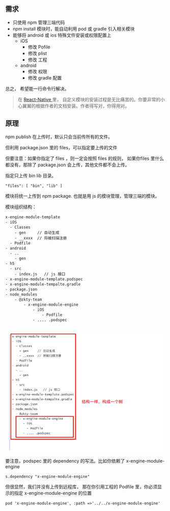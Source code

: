 ## 需求

- 只使用 npm 管理三端代码
- npm install 模块时，能自动利用 pod 或 gradle 引入相关模块
- 能够将 android 或 ios 特殊文件安装或权限配置上
  - iOS
    - 修改 Pofile
    - 修改 plist
    - 修改 工程
  - android 
    - 修改 权限
    - 修改 gradle 配置

总之， 希望能一行命令行解决。



>  在 [React-Native ]( https://reactnative.cn/docs/native-modules-android) 里， 自定义模块的安装过程是无比痛苦的。你要非常的小心翼翼的根据作者的文档安装。作者得写对，你得用对。



## 原理

npm publish 在上传时，默认只会当前传所有的文件。

但利用 package.json 里的 files，可以指定要上传的文件

但要注意：如果你指定了 files ，则一定会按照 files 的规则， 如果你files 里什么都没有，那除了 package.json 会上传，其他文件都不会上传。

指定只上传 bin lib 目录。

```
"files": [ "bin", "lib" ]
```



模块将统一上传到 npm package. 也就是用 js 的模块管理，管理三端的模块。

模块组织结构：

``` 
x-engine-module-template 
- iOS
  - Classes
    - gen     // 自动生成
    - __xxxx  // 将被扫描注册
  - Podfile   
- android
  - ..
    - gen
- h5
  - src
    - index.js   // js 接口
- x-engine-module-template.podspec
- x-engine-module-tempalte.gradle
- package.json   
- node_modules
	- @zkty-team
		- x-engine-module-engine
			- iOS
				- Podfile
			- .... .podspec
		
```

![image-20200928213655389](assets/image-20200928213655389.png)



要注意，podspec 里的 dependency 的写法。比如你依赖了 x-engine-module-engine

```
s.dependency "x-engine-module-engine"
```

但很显然，我们并没有上传到远程库， 那在你引用工程的 Podfile 里，你必须显示的指定 x-engine-module-engine 的位置

```
pod 'x-engine-module-engine', :path =>'../../x-engine-module-engine'
```



